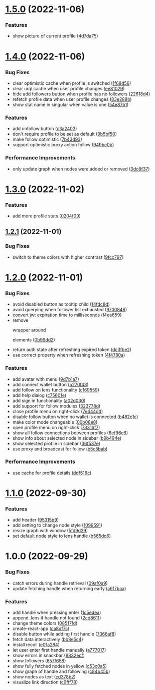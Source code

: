 # [1.5.0](https://github.com/maui-r/cultivator/compare/v1.4.0...v1.5.0) (2022-11-06)


### Features

* show picture of current profile ([4d7da75](https://github.com/maui-r/cultivator/commit/4d7da75b4afef2fca74f3717b99ec0fe5499b293))

# [1.4.0](https://github.com/maui-r/cultivator/compare/v1.3.0...v1.4.0) (2022-11-06)


### Bug Fixes

* clear optimistic cache when profile is switched ([1f68d56](https://github.com/maui-r/cultivator/commit/1f68d5608d34aec2faf880c8b1f91c8a0f807392))
* clear urql cache when user profile changes ([ee81029](https://github.com/maui-r/cultivator/commit/ee810294a675abb07b3486d5131fbc675d30f7f9))
* hide add followers button when profile has no followers ([22618d4](https://github.com/maui-r/cultivator/commit/22618d46fccf25e969eb771e36fb075d07a51af2))
* refetch profile data when user profile changes ([83e288b](https://github.com/maui-r/cultivator/commit/83e288b184712a3fb3ba1579b9aa641369932679))
* show stat name in singular when value is one ([54e87b1](https://github.com/maui-r/cultivator/commit/54e87b17cf0a1ce397bb804921d9ba24af5777b4))


### Features

* add unfollow button ([c3a2403](https://github.com/maui-r/cultivator/commit/c3a2403705d42e490cf6926ec9185527fa71f2dd))
* don't require profile to be set as default ([9b5bf50](https://github.com/maui-r/cultivator/commit/9b5bf5099412362ae0371baadd8b32b681e17d26))
* make follow optimistic ([7b43d93](https://github.com/maui-r/cultivator/commit/7b43d93d35b22dc3c907c51c58d932d938e45536))
* support optimistic proxy action follow ([949be0b](https://github.com/maui-r/cultivator/commit/949be0b6bcd0d856453aafb281e0adbb7021f616))


### Performance Improvements

* only update graph when nodes were added or removed ([0dc8f37](https://github.com/maui-r/cultivator/commit/0dc8f3769756cce70ca3babec4953d27440f7f84))

# [1.3.0](https://github.com/maui-r/cultivator/compare/v1.2.1...v1.3.0) (2022-11-02)


### Features

* add more profile stats ([0204f09](https://github.com/maui-r/cultivator/commit/0204f09fa721429b4ec9e07cf516b6e458230721))

## [1.2.1](https://github.com/maui-r/cultivator/compare/v1.2.0...v1.2.1) (2022-11-01)


### Bug Fixes

* switch to theme colors with higher contrast ([9fcc797](https://github.com/maui-r/cultivator/commit/9fcc7976539be005b286a615440b6b6009e996bb))

# [1.2.0](https://github.com/maui-r/cultivator/compare/v1.1.0...v1.2.0) (2022-11-01)


### Bug Fixes

* avoid disabled button as tooltip child ([14fdc8d](https://github.com/maui-r/cultivator/commit/14fdc8dfd173928adee26b0241bb0dd85c0ad898))
* avoid querying when follower list exhausted ([9700846](https://github.com/maui-r/cultivator/commit/9700846653a12e10ec2adfc86fffd6717ee3a9f4))
* convert jwt expiration time to milliseconds ([f4ea659](https://github.com/maui-r/cultivator/commit/f4ea6598dc3888a35775c9c866cf8705dda6b28d))
* remove <p> wrapper around <p> elements ([0b99dd2](https://github.com/maui-r/cultivator/commit/0b99dd26ea884f0cbf1e1e412d742513c824c16d))
* return auth state after refreshing expired token ([dc3fbe2](https://github.com/maui-r/cultivator/commit/dc3fbe200ab97097729d625c9ceedaebac9cdad3))
* use correct property when refreshing token ([4f4780a](https://github.com/maui-r/cultivator/commit/4f4780ad5d2d947fe8ba7330dcc4fe6bccb9b613))


### Features

* add avatar with menu ([9d7b1a7](https://github.com/maui-r/cultivator/commit/9d7b1a7ec82b8a727eb927bef4dac10a938e0c75))
* add connect wallet button ([b270f43](https://github.com/maui-r/cultivator/commit/b270f43640c2dfb93221da1d562a8a4d07dfadb0))
* add follow on lens functionality ([c169559](https://github.com/maui-r/cultivator/commit/c1695593728e56d97397923d15a01d70178fd515))
* add help dialog ([c75601e](https://github.com/maui-r/cultivator/commit/c75601e8ae4667cb0f7bdbce939cb98791302e42))
* add sign in functionality ([a02d030](https://github.com/maui-r/cultivator/commit/a02d030c3e0a4d3be199c3201d0c363b4a8b8362))
* add support for follow modules ([323778d](https://github.com/maui-r/cultivator/commit/323778d054817241701bca004daaea628408c2ab))
* close profile menu on right-click ([7e444dd](https://github.com/maui-r/cultivator/commit/7e444dda1a5bb8dcc8b982938cc51fe335f28a26))
* disable follow button when no wallet is connected ([b482c1c](https://github.com/maui-r/cultivator/commit/b482c1cef354ff5475ef2e58425146c474ed8569))
* make color mode changeable ([00b08e8](https://github.com/maui-r/cultivator/commit/00b08e8eda8c76efecb3af67d4e0e84953d1a7b4))
* open profile menu on right-click ([73316f7](https://github.com/maui-r/cultivator/commit/73316f7aef0dbf1011aad5d5dee792a0e5e8c288))
* show all follow connections between profiles ([6ef96c6](https://github.com/maui-r/cultivator/commit/6ef96c6dfbfa91cf1c93b4836068e9d9b56882a7))
* show info about selected node in sidebar ([b9b494e](https://github.com/maui-r/cultivator/commit/b9b494e9bb96e21ced033f118a9c211669cf0f20))
* show selected profile in sidebar ([36f537e](https://github.com/maui-r/cultivator/commit/36f537edf9a9d7290bd47285a88199f3004cfcfc))
* use proxy and broadcast for follow ([b5c5bab](https://github.com/maui-r/cultivator/commit/b5c5bab0788d4caedfefb04c8fdc57ef9e748e83))


### Performance Improvements

* use cache for profile details ([ddf516c](https://github.com/maui-r/cultivator/commit/ddf516cfdc083b0fed7dc447c3fe226834497021))

# [1.1.0](https://github.com/maui-r/cultivator/compare/v1.0.0...v1.1.0) (2022-09-30)


### Features

* add header ([95315b9](https://github.com/maui-r/cultivator/commit/95315b99d66c53a4fe7573d19b99b604f472a67a))
* add setting to change node style ([1099591](https://github.com/maui-r/cultivator/commit/1099591e45e4f1e34c6e2ac36ae1b16e5688ea8e))
* resize graph with window ([5fd9d29](https://github.com/maui-r/cultivator/commit/5fd9d299d61cc49ff84b44c2e3d85020763df0ef))
* set default node style to lens handle ([b565dc6](https://github.com/maui-r/cultivator/commit/b565dc61a66bfdcf98c70f5e1f63dab2b0339d6f))

# 1.0.0 (2022-09-29)


### Bug Fixes

* catch errors during handle retrieval ([09af0a9](https://github.com/maui-r/cultivator/commit/09af0a9b925f2ae70223411c1b08dbbcf575dffd))
* update fetching handle when returning early ([a6f7baa](https://github.com/maui-r/cultivator/commit/a6f7baac340b27b6d2eef9e0fa1b0836a2aa025c))


### Features

* add handle when pressing enter ([1c5edea](https://github.com/maui-r/cultivator/commit/1c5edeae3d1f4513b3af9822a4a05dca3fc12394))
* append .lens if handle not found ([2cd8611](https://github.com/maui-r/cultivator/commit/2cd86118ad55135c07d9e6a4aacdd6559a58ef3a))
* change theme colors ([08517fd](https://github.com/maui-r/cultivator/commit/08517fddbe5d70e18838841809f328ca3c6721a7))
* create-react-app ([ca8df7c](https://github.com/maui-r/cultivator/commit/ca8df7cc164c70ed3178e05dee2ee216904d5978))
* disable button while adding first handle ([7366af8](https://github.com/maui-r/cultivator/commit/7366af87f8b78f140ae898dcc00abb34285cee7c))
* fetch data interactively ([bb8e5c4](https://github.com/maui-r/cultivator/commit/bb8e5c4dc8751025e09b1e953c42172403d1ee84))
* install recoil ([e01a284](https://github.com/maui-r/cultivator/commit/e01a28468151df9293f4110a92989b2f1d6a4fb8))
* let user enter first handle manually ([a777017](https://github.com/maui-r/cultivator/commit/a777017f60061d115c9827181a9f95fc4946ff50))
* show errors in snackbar ([8832ecf](https://github.com/maui-r/cultivator/commit/8832ecf41d4bfb212249bbd8663108347906616a))
* show followers ([657f658](https://github.com/maui-r/cultivator/commit/657f658bf5caf15792523aa265022bf80ad2bdb9))
* show fully fetched nodes in yellow ([c53c0a5](https://github.com/maui-r/cultivator/commit/c53c0a5aa2d1cd51b7c51709630f652caae834e4))
* show graph of handle and following ([c84b45b](https://github.com/maui-r/cultivator/commit/c84b45b42a22ba741a7abb85c3ca9ac65fba7d4f))
* show nodes as text ([cd378b2](https://github.com/maui-r/cultivator/commit/cd378b27e307194b626be7a10aee1c80fdf09829))
* visualize link direction ([c9fff78](https://github.com/maui-r/cultivator/commit/c9fff7836441f2e5492e5e1361fc34e63b51488b))

